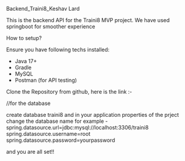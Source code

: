 Backend_Traini8_Keshav Lard

This is the backend API for the Traini8 MVP project.
We have used springboot for smoother experience

How to setup?

Ensure you have following techs installed:
- Java 17+
- Gradle
- MySQL
- Postman (for API testing)

Clone the Repository from github, here is the link :-


//for the database

create database traini8 and in your application properties of the prject change the database name
for example - 
spring.datasource.url=jdbc:mysql://localhost:3306/traini8
spring.datasource.username=root
spring.datasource.password=yourpassword

and you are all set!!